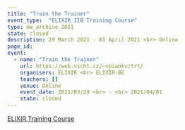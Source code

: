 ```yaml
---
title: "Train the Trainer"
event_type:  "ELIXIR IIB Training Course"
type: mw_archive_2021
state: closed
description: 29 March 2021 - 01 April 2021 <br> Online
page_id: 
event:
  - name: "Train the Trainer"
    url: https://web.vscht.cz/~spiwokv/trt/
    organisers: ELIXIR <br> ELIXIR-BE
    teachers: []
    venue: Online
    event_date: 2021/03/29 <br> - <br> 2021/04/01
    state: closed
---
```


[ELIXIR Training Course](https://web.vscht.cz/~spiwokv/trt/)


<br>